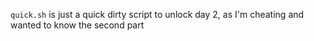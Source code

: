 `quick.sh` is just a quick dirty script to unlock day 2, as I'm cheating and wanted to know the second part
